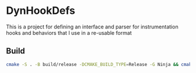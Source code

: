 # DynHookDefs
This is a project for defining an interface and parser for instrumentation hooks and behaviors that I use in a re-usable format

## Build
```bash
cmake -S . -B build/release -DCMAKE_BUILD_TYPE=Release -G Ninja && cmake --build build/release
```
